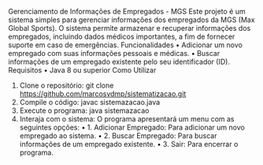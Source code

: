 Gerenciamento de Informações de Empregados - MGS
Este projeto é um sistema simples para gerenciar informações dos empregados da MGS (Max Global Sports). O sistema permite armazenar e recuperar informações dos empregados, incluindo dados médicos importantes, a fim de fornecer suporte em caso de emergências.
Funcionalidades
•	Adicionar um novo empregado com suas informações pessoais e médicas.
•	Buscar informações de um empregado existente pelo seu identificador (ID).
Requisitos
•	Java 8 ou superior
Como Utilizar
1.	Clone o repositório: git clone https://github.com/marcosvdmp/sistematizacao.git
2.	Compile o código: javac sistemazacao.java
3.	Execute o programa: java sistemazacao
4.	Interaja com o sistema:
O programa apresentará um menu com as seguintes opções:
•	1. Adicionar Empregado: Para adicionar um novo empregado ao sistema.
•	2. Buscar Empregado: Para buscar informações de um empregado existente.
•	3. Sair: Para encerrar o programa.
